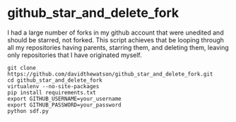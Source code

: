 github_star_and_delete_fork
===========================

I had a large number of forks in my github account that were unedited and
should be starred, not forked. This script achieves that be looping through
all my repositories having parents, starring them, and deleting them, leaving
only repositories that I have originated myself.

    git clone https://github.com/davidthewatson/github_star_and_delete_fork.git
    cd github_star_and_delete_fork
    virtualenv --no-site-packages
    pip install requirements.txt
    export GITHUB_USERNAME=your_username
    export GITHUB_PASSWORD=your_password
    python sdf.py

